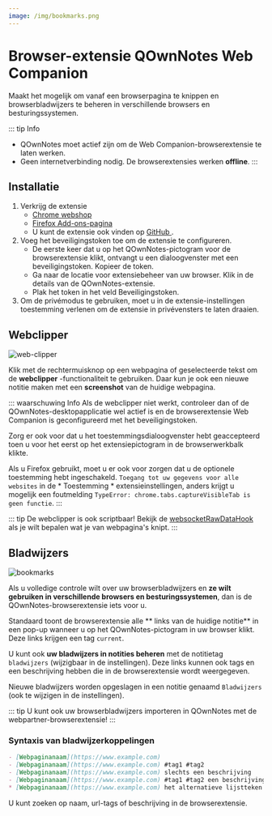 ```yaml
---
image: /img/bookmarks.png
---
```


# Browser-extensie QOwnNotes Web Companion

Maakt het mogelijk om vanaf een browserpagina te knippen en browserbladwijzers te beheren in verschillende browsers en besturingssystemen.

::: tip
Info
- QOwnNotes moet actief zijn om de Web Companion-browserextensie te laten werken.
- Geen internetverbinding nodig. De browserextensies werken **offline**.
:::

## Installatie

1. Verkrijg de extensie
    - [Chrome webshop](https://chrome.google.com/webstore/detail/qownnotes-web-companion/pkgkfnampapjbopomdpnkckbjdnpkbkp)
    - [Firefox Add-ons-pagina](https://addons.mozilla.org/firefox/addon/qownnotes-web-companion)
    - U kunt de extensie ook vinden op [ GitHub ](https://github.com/qownnotes/web-companion/).
2. Voeg het beveiligingstoken toe om de extensie te configureren.
    - De eerste keer dat u op het QOwnNotes-pictogram voor de browserextensie klikt, ontvangt u een dialoogvenster met een beveiligingstoken. Kopieer de token.
    - Ga naar de locatie voor extensiebeheer van uw browser. Klik in de details van de QOwnNotes-extensie.
    - Plak het token in het veld Beveiligingstoken.
3. Om de privémodus te gebruiken, moet u in de extensie-instellingen toestemming verlenen om de extensie in privévensters te laten draaien.

## Webclipper

![web-clipper](/img/web-clipper.png)

Klik met de rechtermuisknop op een webpagina of geselecteerde tekst om de **webclipper** -functionaliteit te gebruiken. Daar kun je ook een nieuwe notitie maken met een **screenshot** van de huidige webpagina.

::: waarschuwing Info Als de webclipper niet werkt, controleer dan of de QOwnNotes-desktopapplicatie wel actief is en de browserextensie Web Companion is geconfigureerd met het beveiligingstoken.

Zorg er ook voor dat u het toestemmingsdialoogvenster hebt geaccepteerd toen u voor het eerst op het extensiepictogram in de browserwerkbalk klikte.

Als u Firefox gebruikt, moet u er ook voor zorgen dat u de optionele toestemming hebt ingeschakeld. ` Toegang tot uw gegevens voor alle websites ` in de * Toestemming * extensieinstellingen, anders krijgt u mogelijk een foutmelding ` TypeError: chrome.tabs.captureVisibleTab is geen functie `.
:::

::: tip
De webclipper is ook scriptbaar! Bekijk de [websocketRawDataHook](../scripting/hooks.md#websocketrawdatahook) als je wilt bepalen wat je van webpagina's knipt.
:::

## Bladwijzers

![bookmarks](/img/bookmarks.png)

Als u volledige controle wilt over uw browserbladwijzers en **ze wilt gebruiken in verschillende browsers en besturingssystemen**, dan is de QOwnNotes-browserextensie iets voor u.

Standaard toont de browserextensie alle ** links van de huidige notitie** in een pop-up wanneer u op het QOwnNotes-pictogram in uw browser klikt. Deze links krijgen een tag `current`.

U kunt ook **uw bladwijzers in notities beheren** met de notitietag `bladwijzers` (wijzigbaar in de instellingen). Deze links kunnen ook tags en een beschrijving hebben die in de browserextensie wordt weergegeven.

Nieuwe bladwijzers worden opgeslagen in een notitie genaamd `Bladwijzers` (ook te wijzigen in de instellingen).

::: tip
U kunt ook uw browserbladwijzers importeren in QOwnNotes met de webpartner-browserextensie!
:::

### Syntaxis van bladwijzerkoppelingen

```markdown
- [Webpaginanaam](https://www.example.com)
- [Webpaginanaam](https://www.example.com) #tag1 #tag2
- [Webpaginanaam](https://www.example.com) slechts een beschrijving
- [Webpaginanaam](https://www.example.com) #tag1 #tag2 een beschrijving en tags
* [Webpaginanaam](https://www.example.com) het alternatieve lijstteken werkt ook
```

U kunt zoeken op naam, url-tags of beschrijving in de browserextensie.
